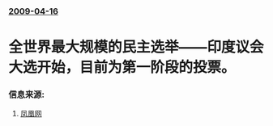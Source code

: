 ### [2009-04-16](/news/2009/04/16/index.md)

##### 
# 全世界最大规模的民主选举——印度议会大选开始，目前为第一阶段的投票。




### 信息来源:

1. [凤凰网](http://news.ifeng.com/world/200904/0418_16_1113340.shtml)
